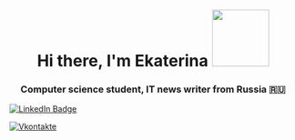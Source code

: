 


<h1 align="center">Hi there, I'm Ekaterina</a>  
 <img src="https://media.giphy.com/media/Qp8JVw4n37No6spF3s/giphy.gif" width="100"/>
<h3 align="center">Computer science student, IT news writer from Russia 🇷🇺</h3>



<div id="badges">
 <a href="https://www.linkedin.com/in/vasileva-ek/">
  <img src="https://img.shields.io/badge/LinkedIn-blue?style=for-the-badge&logo=linkedin&logoColor=white" alt="LinkedIn Badge"/>
</a>

[![Vkontakte](https://img.shields.io/badge/-Vkontakte-003f5c?style=for-the-badge&logo=Vk)](https://www.linkedin.com/in/vasileva-ek/)

